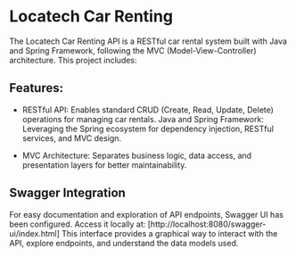 # Locatech Car Renting

<p>The Locatech Car Renting API is a RESTful car rental system built with Java and Spring Framework, following the MVC (Model-View-Controller) architecture. This project includes:</p>

## Features:

- RESTful API: Enables standard CRUD (Create, Read, Update, Delete) operations for managing car rentals.
Java and Spring Framework: Leveraging the Spring ecosystem for dependency injection, RESTful services, and MVC design.

- MVC Architecture: Separates business logic, data access, and presentation layers for better maintainability.

## Swagger Integration
<p>For easy documentation and exploration of API endpoints, Swagger UI has been configured. Access it locally at: 
[http://localhost:8080/swagger-ui/index.html]
This interface provides a graphical way to interact with the API, explore endpoints, and understand the data models used.</p>

